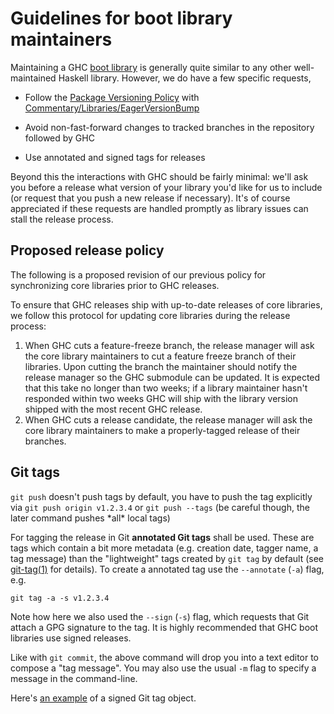 # Guidelines for boot library maintainers


Maintaining a GHC [boot library](commentary/libraries) is generally quite similar to any other well-maintained Haskell library. However, we do have a few specific requests,

- Follow the [Package Versioning Policy](https://wiki.haskell.org/Package_versioning_policy) with [Commentary/Libraries/EagerVersionBump](commentary/libraries/eager-version-bump)

- Avoid non-fast-forward changes to tracked branches in the repository followed by GHC

- Use annotated and signed tags for releases


Beyond this the interactions with GHC should be fairly minimal: we'll ask you before a release what version of your library you'd like for us to include (or request that you push a new release if necessary). It's of course appreciated if these requests are handled promptly as library issues can stall the release process.

## Proposed release policy


The following is a proposed revision of our previous policy for synchronizing core libraries prior to GHC releases.


To ensure that GHC releases ship with up-to-date releases of core libraries, we follow this protocol for updating core libraries during the release process:

1. When GHC cuts a feature-freeze branch, the release manager will ask the core library maintainers to cut a feature freeze branch of their libraries. Upon cutting the branch the maintainer should notify the release manager so the GHC submodule can be updated. It is expected that this take no longer than two weeks; if a library maintainer hasn't responded within two weeks GHC will ship with the library version shipped with the most recent GHC release.
1. When GHC cuts a release candidate, the release manager will ask the core library maintainers to make a properly-tagged release of their branches.

## Git tags

`git push` doesn't push tags by default, you have to push the tag explicitly via `git push origin v1.2.3.4` or `git push --tags` (be careful though, the later command pushes \*all\* local tags)


For tagging the release in Git **annotated Git tags** shall be used. These are tags which contain a bit more metadata (e.g. creation date, tagger name, a tag message) than the "lightweight" tags created by `git tag` by default (see [git-tag(1)](https://git-scm.com/docs/git-tag) for details). To create a annotated tag use the `--annotate` (`-a`) flag, e.g.

```wiki
git tag -a -s v1.2.3.4
```


Note how here we also used the `--sign` (`-s`) flag, which requests that Git attach a GPG signature to the tag. It is highly recommended that GHC boot libraries use signed releases.


Like with `git commit`, the above command will drop you into a text editor to compose a "tag message". You may also use the usual `-m` flag to specify a message in the command-line.


Here's [an example](https://git.haskell.org/packages/deepseq.git/tag/c32a156c8dafaea05e91563afe2f72ad3590f57b) of a signed Git tag object.
